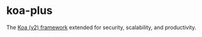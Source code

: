 # koa-plus

The [Koa (v2) framework](https://github.com/koajs/koa) extended for security, scalability, and productivity.

